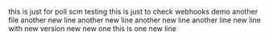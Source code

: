 this is just for poll scm testing
this is just to check webhooks demo
another file
another new line
another new line
another new line
another line
new line with new version
new
new one
this is one new line
